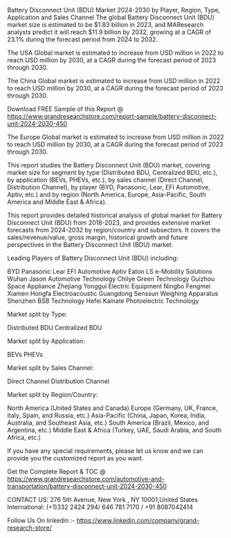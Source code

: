 Battery Disconnect Unit (BDU) Market 2024-2030 by Player, Region, Type, Application and Sales Channel
The global Battery Disconnect Unit (BDU) market size is estimated to be $1.83 billion in 2023, and MAResearch analysts predict it will reach $11.9 billion by 2032, growing at a CAGR of 23.1% during the forecast period from 2024 to 2032.

The USA Global market is estimated to increase from USD million in 2022 to reach USD million by 2030, at a CAGR during the forecast period of 2023 through 2030.

The China Global market is estimated to increase from USD million in 2022 to reach USD million by 2030, at a CAGR during the forecast period of 2023 through 2030.

Download FREE Sample of this Report @ https://www.grandresearchstore.com/report-sample/battery-disconnect-unit-2024-2030-450

The Europe Global market is estimated to increase from USD million in 2022 to reach USD million by 2030, at a CAGR during the forecast period of 2023 through 2030.

This report studies the Battery Disconnect Unit (BDU) market, covering market size for segment by type (Distributed BDU, Centralized BDU, etc.), by application (BEVs, PHEVs, etc.), by sales channel (Direct Channel, Distribution Channel), by player (BYD, Panasonic, Lear, EFI Automotive, Aptiv, etc.) and by region (North America, Europe, Asia-Pacific, South America and Middle East & Africa).

This report provides detailed historical analysis of global market for Battery Disconnect Unit (BDU) from 2018-2023, and provides extensive market forecasts from 2024-2032 by region/country and subsectors. It covers the sales/revenue/value, gross margin, historical growth and future perspectives in the Battery Disconnect Unit (BDU) market.

Leading Players of Battery Disconnect Unit (BDU) including:

BYD
Panasonic
Lear
EFI Automotive
Aptiv
Eaton
LS e-Mobility Solutions
Wuhan Jason Automotive Technology
Chilye Green Technology
Guizhou Space Appliance
Zhejiang Yonggui Electric Equipment
Ningbo Fengmei
Xiamen Hongfa Electroacoustic
Guangdong Senssun Weighing Apparatus
Shenzhen BSB Technology
Hefei Kainate Photoelectric Technology

Market split by Type:

Distributed BDU
Centralized BDU

Market split by Application:

BEVs
PHEVs

Market split by Sales Channel:

Direct Channel
Distribution Channel

Market split by Region/Country:

North America (United States and Canada)
Europe (Germany, UK, France, Italy, Spain, and Russia, etc.)
Asia-Pacific (China, Japan, Korea, India, Australia, and Southeast Asia, etc.)
South America (Brazil, Mexico, and Argentina, etc.)
Middle East & Africa (Turkey, UAE, Saudi Arabia, and South Africa, etc.)

If you have any special requirements, please let us know and we can provide you the customized report as you want.

Get the Complete Report & TOC @ https://www.grandresearchstore.com/automotive-and-transportation/battery-disconnect-unit-2024-2030-450

CONTACT US:
276 5th Avenue, New York , NY 10001,United States
International: (+1)332 2424 294/ 646 781 7170 / +91 8087042414

Follow Us On linkedin :- https://www.linkedin.com/company/grand-research-store/
